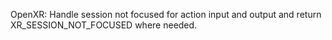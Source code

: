 OpenXR: Handle session not focused for action input and output and return
XR_SESSION_NOT_FOCUSED where needed.
